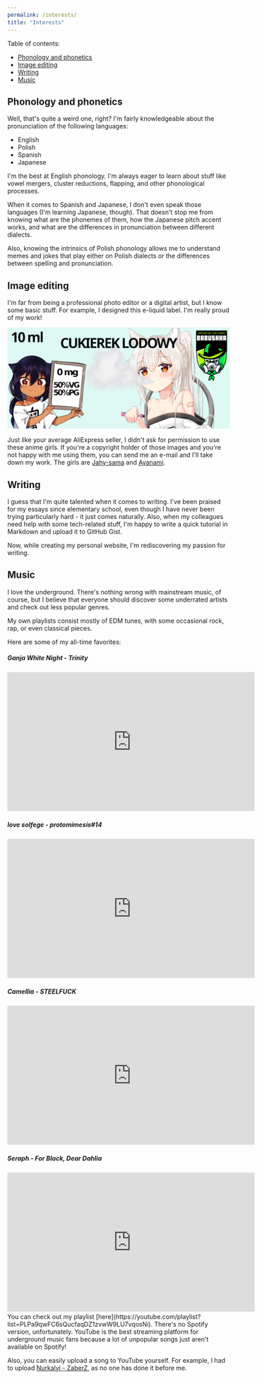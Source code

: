 ```yaml
---
permalink: /interests/
title: "Interests"
---
```


Table of contents:

- [Phonology and phonetics](#phonology-and-phonetics)
- [Image editing](#image-editing)
- [Writing](#writing)
- [Music](#music)

## Phonology and phonetics

Well, that's quite a weird one, right?
I'm fairly knowledgeable about the pronunciation of the following languages:

- English
- Polish
- Spanish
- Japanese

I'm the best at English phonology. I'm always eager to learn about stuff like
vowel mergers, cluster reductions, flapping, and other phonological processes.

When it comes to Spanish and Japanese, I don't even speak those
languages (I'm learning Japanese, though). That doesn't stop me from knowing what are
the phonemes of them, how the Japanese pitch accent works, and what are
the differences in pronunciation between different dialects.

Also, knowing the intrinsics of Polish phonology allows me to understand memes and jokes
that play either on Polish dialects or the differences between spelling and pronunciation.

## Image editing

I'm far from being a professional photo editor or a digital artist, but I know some
basic stuff. For example, I designed this e-liquid label. I'm really proud of my work!

![E-liquid label](/assets/images/interests/e-liquid-label.webp)

Just like your average AliExpress seller, I didn't ask for permission to use these anime girls.
If you're a copyright holder of those images and you're not happy with me using them,
you can send me an e-mail and I'll take down my work.
The girls are [Jahy-sama](https://twitter.com/aconbwakame/status/1113036854201204736) and
[Ayanami](https://www.pixiv.net/en/artworks/78790389).

## Writing

I guess that I'm quite talented when it comes to writing. I've been praised for my essays since elementary school,
even though I have never been trying particularly hard - it just comes naturally.
Also, when my colleagues need help with some tech-related stuff,
I'm happy to write a quick tutorial in Markdown and upload it to GitHub Gist.

Now, while creating my personal website, I'm rediscovering my passion for writing.

## Music

I love the underground. There's nothing wrong with mainstream music, of course, but
I believe that everyone should discover some underrated artists and check out less popular genres.

My own playlists consist mostly of EDM tunes, with some occasional rock, rap, or even classical pieces.

Here are some of my all-time favorites:

##### Ganja White Night - Trinity

<iframe width="560" height="315" src="https://www.youtube.com/embed/MY7SytvTYjA" title="Ganja White Night - Trinity"
frameborder="0" allow="accelerometer; autoplay; clipboard-write; encrypted-media; gyroscope; picture-in-picture" allowfullscreen></iframe>

##### love solfege - protomimesis#14

<iframe width="560" height="315" src="https://www.youtube.com/embed/dPLKc5tdvo0" title="love solfege - protomimesis#14"
frameborder="0" allow="accelerometer; autoplay; clipboard-write; encrypted-media; gyroscope; picture-in-picture" allowfullscreen></iframe>

##### Camellia - STEELFUCK

<iframe width="560" height="315" src="https://www.youtube.com/embed/texMuiGrafk" title="Camellia - STEELFUCK"
frameborder="0" allow="accelerometer; autoplay; clipboard-write; encrypted-media; gyroscope; picture-in-picture" allowfullscreen></iframe>

##### Seraph - For Black, Dear Dahlia

<iframe width="560" height="315" src="https://www.youtube.com/embed/KtSdO-w3z08" title="Seraph - For Black, Dear Dahlia"
frameborder="0" allow="accelerometer; autoplay; clipboard-write; encrypted-media; gyroscope; picture-in-picture" allowfullscreen></iframe>
<br>
You can check out my playlist [here](https://youtube.com/playlist?list=PLPa9qwFC6sQucfaqDZ1zvwW9LU7vqosNi).
There's no Spotify version, unfortunately. YouTube is the best streaming platform for underground music fans
because a lot of unpopular songs just aren't available on Spotify!

Also, you can easily upload a song to YouTube yourself. For example, I had to upload
[Nurkalyi - ZaberZ](https://www.youtube.com/watch?v=YSMv8wO-NeI), as no one has done it before me.
